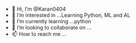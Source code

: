 - 👋 Hi, I’m @Karan0404
- 👀 I’m interested in ...Learning Python, ML and AL 
- 🌱 I’m currently learning ...python 
- 💞️ I’m looking to collaborate on ...
- 📫 How to reach me ...

<!---
Karan0404/Karan0404 is a ✨ special ✨ repository because its `README.md` (this file) appears on your GitHub profile.
You can click the Preview link to take a look at your changes.
--->
